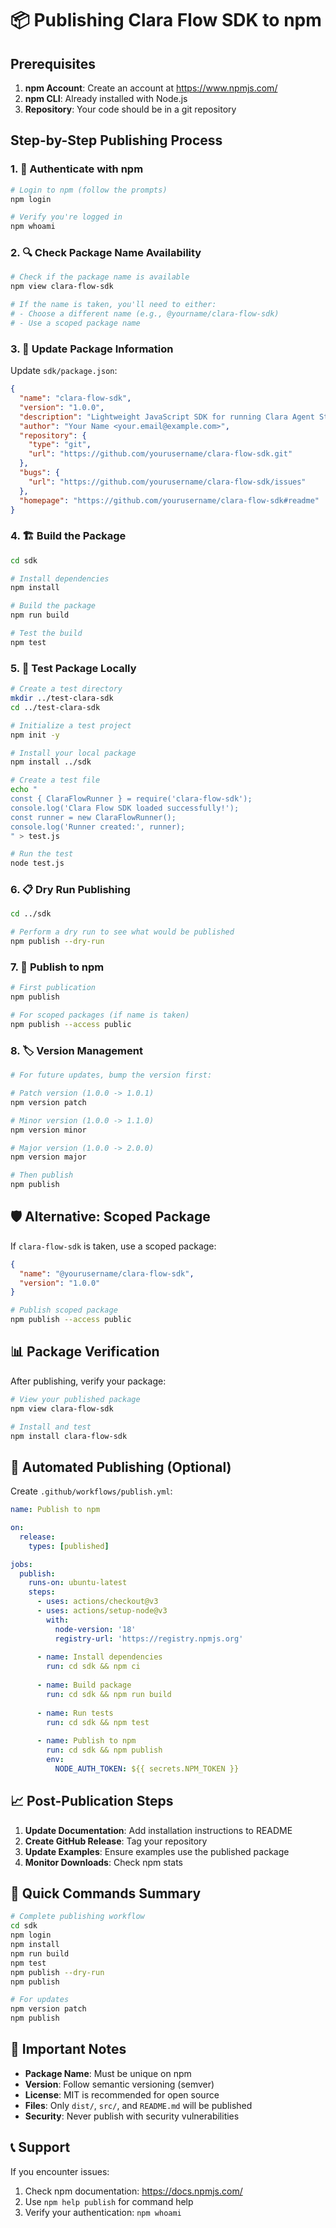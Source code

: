 # 📦 Publishing Clara Flow SDK to npm

## Prerequisites

1. **npm Account**: Create an account at https://www.npmjs.com/
2. **npm CLI**: Already installed with Node.js
3. **Repository**: Your code should be in a git repository

## Step-by-Step Publishing Process

### 1. 🔐 Authenticate with npm

```bash
# Login to npm (follow the prompts)
npm login

# Verify you're logged in
npm whoami
```

### 2. 🔍 Check Package Name Availability

```bash
# Check if the package name is available
npm view clara-flow-sdk

# If the name is taken, you'll need to either:
# - Choose a different name (e.g., @yourname/clara-flow-sdk)
# - Use a scoped package name
```

### 3. 📝 Update Package Information

Update `sdk/package.json`:

```json
{
  "name": "clara-flow-sdk",
  "version": "1.0.0",
  "description": "Lightweight JavaScript SDK for running Clara Agent Studio flows",
  "author": "Your Name <your.email@example.com>",
  "repository": {
    "type": "git",
    "url": "https://github.com/yourusername/clara-flow-sdk.git"
  },
  "bugs": {
    "url": "https://github.com/yourusername/clara-flow-sdk/issues"
  },
  "homepage": "https://github.com/yourusername/clara-flow-sdk#readme"
}
```

### 4. 🏗️ Build the Package

```bash
cd sdk

# Install dependencies
npm install

# Build the package
npm run build

# Test the build
npm test
```

### 5. 🧪 Test Package Locally

```bash
# Create a test directory
mkdir ../test-clara-sdk
cd ../test-clara-sdk

# Initialize a test project
npm init -y

# Install your local package
npm install ../sdk

# Create a test file
echo "
const { ClaraFlowRunner } = require('clara-flow-sdk');
console.log('Clara Flow SDK loaded successfully!');
const runner = new ClaraFlowRunner();
console.log('Runner created:', runner);
" > test.js

# Run the test
node test.js
```

### 6. 📋 Dry Run Publishing

```bash
cd ../sdk

# Perform a dry run to see what would be published
npm publish --dry-run
```

### 7. 🚀 Publish to npm

```bash
# First publication
npm publish

# For scoped packages (if name is taken)
npm publish --access public
```

### 8. 🏷️ Version Management

```bash
# For future updates, bump the version first:

# Patch version (1.0.0 -> 1.0.1)
npm version patch

# Minor version (1.0.0 -> 1.1.0)
npm version minor

# Major version (1.0.0 -> 2.0.0)
npm version major

# Then publish
npm publish
```

## 🛡️ Alternative: Scoped Package

If `clara-flow-sdk` is taken, use a scoped package:

```json
{
  "name": "@yourusername/clara-flow-sdk",
  "version": "1.0.0"
}
```

```bash
# Publish scoped package
npm publish --access public
```

## 📊 Package Verification

After publishing, verify your package:

```bash
# View your published package
npm view clara-flow-sdk

# Install and test
npm install clara-flow-sdk
```

## 🔄 Automated Publishing (Optional)

Create `.github/workflows/publish.yml`:

```yaml
name: Publish to npm

on:
  release:
    types: [published]

jobs:
  publish:
    runs-on: ubuntu-latest
    steps:
      - uses: actions/checkout@v3
      - uses: actions/setup-node@v3
        with:
          node-version: '18'
          registry-url: 'https://registry.npmjs.org'
      
      - name: Install dependencies
        run: cd sdk && npm ci
      
      - name: Build package
        run: cd sdk && npm run build
      
      - name: Run tests
        run: cd sdk && npm test
      
      - name: Publish to npm
        run: cd sdk && npm publish
        env:
          NODE_AUTH_TOKEN: ${{ secrets.NPM_TOKEN }}
```

## 📈 Post-Publication Steps

1. **Update Documentation**: Add installation instructions to README
2. **Create GitHub Release**: Tag your repository
3. **Update Examples**: Ensure examples use the published package
4. **Monitor Downloads**: Check npm stats

## 🎯 Quick Commands Summary

```bash
# Complete publishing workflow
cd sdk
npm login
npm install
npm run build
npm test
npm publish --dry-run
npm publish

# For updates
npm version patch
npm publish
```

## 🚨 Important Notes

- **Package Name**: Must be unique on npm
- **Version**: Follow semantic versioning (semver)
- **License**: MIT is recommended for open source
- **Files**: Only `dist/`, `src/`, and `README.md` will be published
- **Security**: Never publish with security vulnerabilities

## 📞 Support

If you encounter issues:
1. Check npm documentation: https://docs.npmjs.com/
2. Use `npm help publish` for command help
3. Verify your authentication: `npm whoami` 